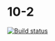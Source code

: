 # 10-2
[![Build status](https://ci.appveyor.com/api/projects/status/mr9sdf2ll2lrn7gd?svg=true)](https://ci.appveyor.com/project/Svetlana-Kutyeva1974/10-2)
